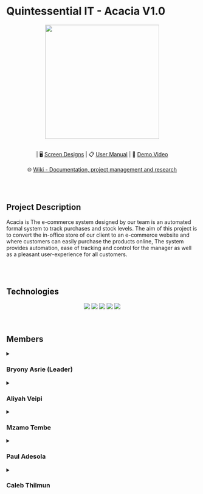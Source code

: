 # Quintessential IT - Acacia V1.0
<div class="img-container" align="center"> 
  <img height="300px" src="https://drive.google.com/uc?export=view&id=11MofvhN2ZiIfKMU1DzfDQCu-dPRbYDGU" /> <br/> <br/>
</div>

  <p align="center">
    | 🖥️
    <a href="https://www.figma.com/design/cpG0icyvcVadga4Bj4w6xJ/Screen-Designs?node-id=0-1&t=Y0TkA9RCC4LYHYvM-1">Screen Designs</a>
    | 📋
    <a href="https://docs.google.com/document/d/1cSuGqHKMcwBrrwI5vtctK0PQG7akV_Ss/edit?usp=sharing&ouid=107271459588602317511&rtpof=true&sd=true">User Manual</a>
    | 🎥 
    <a href="https://youtu.be/pPCNwUME1Xw?si=GrcJjHuj8QlTAcbe">Demo Video</a>
    <br> <br>
    🌐
    <a href="https://quintessentialtuks.wixsite.com/acacia">Wiki - Documentation, project management and research</a>
    
  </p>
  <br />   <br />
    
<!-- Project Description  -->
<h2> Project Description </h2>
<div class="container">
  <p>Acacia is The e-commerce system designed by our team is an automated formal system to track purchases and stock levels. The aim of this project is to convert the in-office store of our client to an e-commerce website and where customers can easily purchase the products online, The system provides automation, ease of tracking and control for the manager as well as a pleasant user-experience for all customers.
  <p/>
</div>

<br> <br/> 

<!-- Technologies  -->
<h2> Technologies </h2>
<div class="container" align="center"> 
   <img src="https://img.shields.io/badge/Angular-DD0031?style=for-the-badge&logo=angular&logoColor=white" />
   <img src="https://img.shields.io/badge/Ionic-3880FF?style=for-the-badge&logo=ionic&logoColor=white" />
   <img src="https://img.shields.io/badge/ASP.NET-512BD4?style=for-the-badge&logo=dotnet&logoColor=white" />
   <img src="https://img.shields.io/badge/amazonaws-FF9900?style=for-the-badge&logo=amazonaws&logoColor=white" />
   <img src="https://img.shields.io/badge/SQL Server-CC2927?style=for-the-badge&logo=microsoftsqlserver&logoColor=white" />  
</div>
<br/> <br/>

  <!-- Team Members  -->
<h2> Members </h2>
  
<details>
  <summary><h3>Bryony Asrie (Leader) </h3> </summary>
  <div markdown="1">
      <img align="left" height="380px" width="350px" style="object-fit: cover" src="https://static.wixstatic.com/media/3f8536_2bbf2c761da748a081ddb296fa42ea42~mv2.jpg/v1/crop/x_93,y_0,w_710,h_914/fill/w_402,h_518,al_c,q_80,usm_0.66_1.00_0.01,enc_auto/photo_2023-08-31_14-45-08_edited.jpg" /> 
    
      <p>
        I recently graduated with a BIT - Information Systems degree and am looking to put my skills to use 
        in a UI/UX design role or data analysis position. I am proficent in programming, graphic design, 
        mobile app development, systems analysis, systems design and am passionate about leveraging 
        my multidisciplinary skill set to drive excellence in diverse projects.
      </p>
    
  ![image](https://github-readme-stats.vercel.app/api?username=mzamotembe&theme=noctis_minimus)
    
  [![github](https://img.shields.io/badge/GitHub-100000?style=for-the-badge&logo=github&logoColor=white)](https://www.linkedin.com/in/bryony-asrie-67a469207/)
  [![linkedin](https://img.shields.io/badge/LinkedIn-0077B5?style=for-the-badge&logo=linkedin&logoColor=whit)](https://www.linkedin.com/in/bryony-asrie-67a469207/)
  </div>
</details>
 
<details>
  <summary><h3>Aliyah Veipi</h3> </summary>
  <div markdown="1">
      <img align="left" height="380px" width="350px" style="object-fit: cover" src="https://static.wixstatic.com/media/3f8536_a00e55ee8a3f436f8a04700578a5ceab~mv2.jpg/v1/crop/x_130,y_154,w_944,h_1206/fill/w_405,h_518,al_c,q_80,usm_0.66_1.00_0.01,enc_auto/Aliyah_photshopped_edited.jpg" /> 
    
      <p>
        Ambitious graduate seeking to embark on a career in consulting.
        Possessing strong analytical skills, I thrive in dynamic environments
        where I can apply my academic knowledge to real-world challenges.
        With a keen eye for detail and a collaborative mindset, I am eager to
        learn and contribute fresh perspectives to deliver innovative solutions
      </p>
  
  ![image](https://github-readme-stats.vercel.app/api?username=21504394&theme=noctis_minimus)
    
  [![github](https://img.shields.io/badge/GitHub-100000?style=for-the-badge&logo=github&logoColor=white)](https://github.com/21504394)
  [![linkedin](https://img.shields.io/badge/LinkedIn-0077B5?style=for-the-badge&logo=linkedin&logoColor=whit)](https://www.linkedin.com/in/aliyah-veipi-4ba799161/)
  </div>
</details>

<details>
  <summary><h3>Mzamo Tembe</h3> </summary>
  <div markdown="1">
      <img align="left" height="380px" width="350px" style="object-fit: cover" src="https://static.wixstatic.com/media/3f8536_9294de5122b04572980ea6cc1bafa3c6~mv2.jpg/v1/fill/w_405,h_518,al_c,q_80,usm_0.66_1.00_0.01,enc_auto/photo_2023-08-31_14-45-57_edited_edited_.jpg" /> 
    
      <p>
        BSc Hons Bioinformatics & Computational Biology student with a strong foundation in software development. 
        Applied my knowledge as a Software Development Engineer Intern at Amazon Web Services, 
        where I designed and developed an in-house operations tool for automating log data aggregation and analysis. 
        Additionally, developed a project for EPI-USE, transitioning an in-store gift store 
        to an online platform as part of my final year project. 
      </p>
    
  ![image](https://github-readme-stats.vercel.app/api?username=mzamotembe&theme=noctis_minimus)
    
  [![github](https://img.shields.io/badge/GitHub-100000?style=for-the-badge&logo=github&logoColor=white)](https://github.com/MzamoTembe)
  [![linkedin](https://img.shields.io/badge/LinkedIn-0077B5?style=for-the-badge&logo=linkedin&logoColor=whit)](https://www.linkedin.com/in/mzamotembe/)
  </div>
 </details>
  
<details>
  <summary><h3>Paul Adesola </h3> </summary>
  <div markdown="1">
      <img align="left" height="380px" width="350px" style="object-fit: cover" src="https://static.wixstatic.com/media/3f8536_891064d62b244f2ab344fb1041fb8892~mv2.jpg/v1/fill/w_405,h_518,al_c,q_80,usm_0.66_1.00_0.01,enc_auto/photo_2023-08-31_14-44-27_edited.jpg" /> 
    
      <p>
        I am a hardworking and eager to learn young man who is in very in tune 
        with the world of tech, business and innovation. Currently completing an 
        Honors degree in BCom Informatics (Information Systems) ABET Accredited, 
        while continuing to stay plugged into the community, 
        with a hope that I one day make a difference in the community.
      </p>
    
  ![image](https://github-readme-stats.vercel.app/api?username=u04897294&theme=noctis_minimus)
    
  [![github](https://img.shields.io/badge/GitHub-100000?style=for-the-badge&logo=github&logoColor=white)](https://github.com/u04897294)
  [![linkedin](https://img.shields.io/badge/LinkedIn-0077B5?style=for-the-badge&logo=linkedin&logoColor=whit)](https://linkedin.com/in/olaoluwaadesola)
  </div>
</details>
  
<details>
  <summary><h3>Caleb Thilmun</h3> </summary>
  <div markdown="1">
      <img align="left" height="380px" width="350px" style="object-fit: cover" src="https://static.wixstatic.com/media/3f8536_3f4df36861d946608303621f570c67dc~mv2.jpg/v1/fill/w_405,h_518,al_c,q_80,usm_0.66_1.00_0.01,enc_auto/photo_2023-08-31_14-44-45_edited.jpg" /> 
    
      <p>
        Console.Log("Hello World!"). My name is Caleb, a BCom Informatics graduate with a passion for 
        the dynamic world of Information Technology. My journey has been driven by a deep curiosity about 
        the ways technology shapes our lives and a commitment to finding innovative solutions that make a positive impact. 
        I've been fortunate enough to explore the various facets of the IT industry, 
        from coding and data analysis to project management and system design.
      </p>
    
  ![image](https://github-readme-stats.vercel.app/api?username=u20502509&theme=noctis_minimus)
    
  [![github](https://img.shields.io/badge/GitHub-100000?style=for-the-badge&logo=github&logoColor=white)](https://github.com/u20502509)
  [![linkedin](https://img.shields.io/badge/LinkedIn-0077B5?style=for-the-badge&logo=linkedin&logoColor=whit)](https://www.linkedin.com/in/caleb-thilmun-b44056151/)
  </div>
</details> 
<br/>

